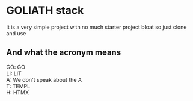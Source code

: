 # GOLIATH stack
It is a very simple project with no much starter project bloat so just clone and use

## And what the acronym means
GO: GO <br>
LI: LIT <br>
A:  We don't speak about the A <br>
T:  TEMPL <br>
H:  HTMX <br>
